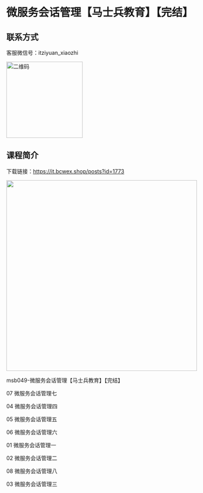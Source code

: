 # 微服务会话管理【马士兵教育】【完结】

## 联系方式

客服微信号：itziyuan_xiaozhi

<img src="https://ziyuanyun.oss-cn-guangzhou.aliyuncs.com/common/20240614073449/666b82192834a.jpg" width="200" height="200" alt="二维码">

## 课程简介

下载链接：https://it.bcwex.shop/posts?id=1773

<img src="https://ziyuanyun.oss-cn-guangzhou.aliyuncs.com/yun/20240515183531/66448ff31ac9b.jpg" width="500" alt="">

  msb049-微服务会话管理【马士兵教育】【完结】

 07 微服务会话管理七

 04 微服务会话管理四

 05 微服务会话管理五

 06 微服务会话管理六

 01 微服务会话管理一

 02 微服务会话管理二

 08 微服务会话管理八

 03 微服务会话管理三

  
